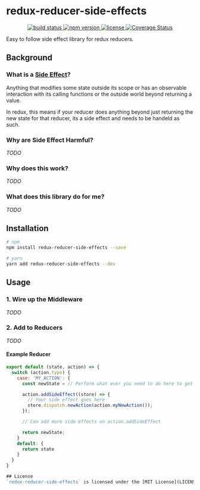 # redux-reducer-side-effects
<p align="center">
  <a href="https://circleci.com/gh/danrigsby/redux-reducer-side-effects">
    <img src="https://circleci.com/gh/danrigsby/redux-reducer-side-effects.svg?style=svg" alt="build status" />
  </a>
  <a href="https://npmjs.org/package/redux-reducer-side-effects">
    <img src="https://img.shields.io/npm/v/redux-reducer-side-effects.svg" alt="npm version" />
  </a>
  <a href="https://github.com/danrigsby/redux-reducer-side-effects/blob/master/LICENSE">
    <img src="https://img.shields.io/npm/l/redux-reducer-side-effects.svg" alt="license" />
  </a>
  <a href='https://coveralls.io/github/danrigsby/redux-reducer-side-effects?branch=master'>
    <img src='https://coveralls.io/repos/github/danrigsby/redux-reducer-side-effects/badge.svg?branch=master' alt='Coverage Status' />
  </a>
</p>

Easy to follow side effect library for redux reducers.

## Background
### What is a [Side Effect](https://en.wikipedia.org/wiki/Side_effect_(computer_science))?
Anything that modifies some state outside its scope or has an observable interaction with its calling functions or the outside world beyond returning a value.

In redux, this means if your reducer does anything beyond just returning the new state for that reducer, its a side effect and needs to be handeld as such.

### Why are Side Effect Harmful?
_TODO_
### Why does this work?
_TODO_
### What does this library do for me?
_TODO_

## Installation
``` sh
# npm
npm install redux-reducer-side-effects --save

# yarn
yarn add redux-reducer-side-effects --dev
```

## Usage
### 1. Wire up the Middleware
_TODO_
### 2. Add to Reducers
_TODO_

#### Example Reducer
``` javascript
export default (state, action) => {
  switch (action.type) {
    case: 'MY_ACTION': {
      const newState = // Perform what ever you need to do here to get your new state

      action.addSideEffect((store) => {
        // Your side effect goes here
        store.dispatch.newAction(action.myNewAction());
      });

      // Can add more side effects on action.addSideEffect

      return newState;
    }
    default: {
      return state
    }
  }
}

## License
`redux-reducer-side-effects` is licensed under the [MIT License](LICENSE).
